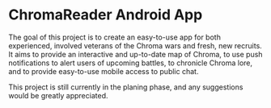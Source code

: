 ChromaReader Android App
========================

The goal of this project is to create an easy-to-use app for both experienced, involved veterans of the Chroma wars and fresh, new recruits. It aims to provide an interactive and up-to-date map of Chroma, to use push notifications to alert users of upcoming battles, to chronicle Chroma lore, and to provide easy-to-use mobile access to public chat.

This project is still currently in the planing phase, and any suggestions would be greatly appreciated.
